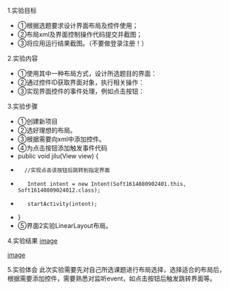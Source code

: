 1.实验目标
+  ①根据选题要求设计界面布局及控件使用；
+  ②布局xml及界面控制操作代码提交并截图；
+  ③将应用运行结果截图。（不要做登录注册！）
  
2.实验内容
+  ①使用其中一种布局方式，设计所选题目的界面：
+  ②通过控件ID获取界面对象，执行相关操作：
+  ③实现界面控件的事件处理，例如点击按钮：
  
3.实验步骤  
+  ①创建新项目
+  ②选好理想的布局。
+  ③根据需要向xml中添加控件。
+  ④为点击按钮添加触发事件代码
+   public void jilu(View view) {
+       //实现点击该按钮后跳转到指定界面
+        Intent intent = new Intent(Soft1614080902401.this, Soft16140809024012.class);
+        startActivity(intent);
+    }
+   ⑤界面2实验LinearLayout布局。
   
4.实验结果
  [image](https://github.com/uzi-up/android-labs-2018/blob/master/soft1614080902401/%E5%AE%9E%E9%AA%8C4/%E5%BE%AE%E4%BF%A1%E5%9B%BE%E7%89%87_20180529195037.png)
  
   [image](https://github.com/uzi-up/android-labs-2018/blob/master/soft1614080902401/%E5%AE%9E%E9%AA%8C4/%E5%BE%AE%E4%BF%A1%E5%9B%BE%E7%89%87_20180529195054.png)

5.实验体会
  此次实验需要先对自己所选课题进行布局选择，选择适合的布局后，根据需要添加控件，需要熟悉对监听event，如点击按钮后触发跳转界面等。

